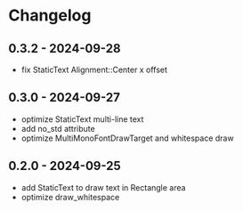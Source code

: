 # Changelog

## 0.3.2 - 2024-09-28
 - fix StaticText Alignment::Center x offset

## 0.3.0 - 2024-09-27
- optimize StaticText multi-line text
- add no_std attribute
- optimize MultiMonoFontDrawTarget and whitespace draw

## 0.2.0 - 2024-09-25

- add StaticText to draw text in Rectangle area
- optimize draw_whitespace
